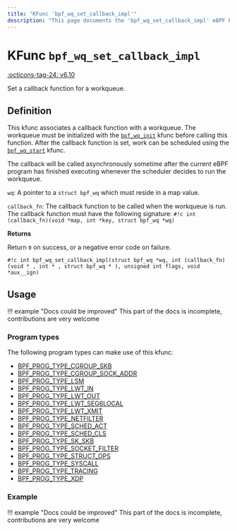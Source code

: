 ```yaml
---
title: "KFunc 'bpf_wq_set_callback_impl'"
description: "This page documents the 'bpf_wq_set_callback_impl' eBPF kfunc, including its definition, usage, program types that can use it, and examples."
---
```

# KFunc `bpf_wq_set_callback_impl`

<!-- [FEATURE_TAG](bpf_wq_set_callback_impl) -->
[:octicons-tag-24: v6.10](https://github.com/torvalds/linux/commit/81f1d7a583fa1fa14f0c4e6140d34b5e3d08d227)
<!-- [/FEATURE_TAG] -->

Set a callback function for a workqueue.

## Definition

This kfunc associates a callback function with a workqueue. The workqueue must be initialized with the [`bpf_wq_init`](bpf_wq_init.md) kfunc before calling this function. After the callback function is set, work can be scheduled using the [`bpf_wq_start`](bpf_wq_start.md) kfunc.

The callback will be called asynchronously sometime after the current eBPF program has finished executing whenever the scheduler decides to run the workqueue.

`wq`: A pointer to a `struct bpf_wq` which must reside in a map value.

`callback_fn`: The callback function to be called when the workqueue is run. The callback function must have the following signature: `#!c int (callback_fn)(void *map, int *key, struct bpf_wq *wq)`

**Returns**

Return `0` on success, or a negative error code on failure.

<!-- [KFUNC_DEF] -->
`#!c int bpf_wq_set_callback_impl(struct bpf_wq *wq, int (callback_fn)(void * , int * , struct bpf_wq * ), unsigned int flags, void *aux__ign)`
<!-- [/KFUNC_DEF] -->

## Usage

!!! example "Docs could be improved"
    This part of the docs is incomplete, contributions are very welcome

### Program types

The following program types can make use of this kfunc:

<!-- [KFUNC_PROG_REF] -->
- [BPF_PROG_TYPE_CGROUP_SKB](../program-type/BPF_PROG_TYPE_CGROUP_SKB.md)
- [BPF_PROG_TYPE_CGROUP_SOCK_ADDR](../program-type/BPF_PROG_TYPE_CGROUP_SOCK_ADDR.md)
- [BPF_PROG_TYPE_LSM](../program-type/BPF_PROG_TYPE_LSM.md)
- [BPF_PROG_TYPE_LWT_IN](../program-type/BPF_PROG_TYPE_LWT_IN.md)
- [BPF_PROG_TYPE_LWT_OUT](../program-type/BPF_PROG_TYPE_LWT_OUT.md)
- [BPF_PROG_TYPE_LWT_SEG6LOCAL](../program-type/BPF_PROG_TYPE_LWT_SEG6LOCAL.md)
- [BPF_PROG_TYPE_LWT_XMIT](../program-type/BPF_PROG_TYPE_LWT_XMIT.md)
- [BPF_PROG_TYPE_NETFILTER](../program-type/BPF_PROG_TYPE_NETFILTER.md)
- [BPF_PROG_TYPE_SCHED_ACT](../program-type/BPF_PROG_TYPE_SCHED_ACT.md)
- [BPF_PROG_TYPE_SCHED_CLS](../program-type/BPF_PROG_TYPE_SCHED_CLS.md)
- [BPF_PROG_TYPE_SK_SKB](../program-type/BPF_PROG_TYPE_SK_SKB.md)
- [BPF_PROG_TYPE_SOCKET_FILTER](../program-type/BPF_PROG_TYPE_SOCKET_FILTER.md)
- [BPF_PROG_TYPE_STRUCT_OPS](../program-type/BPF_PROG_TYPE_STRUCT_OPS.md)
- [BPF_PROG_TYPE_SYSCALL](../program-type/BPF_PROG_TYPE_SYSCALL.md)
- [BPF_PROG_TYPE_TRACING](../program-type/BPF_PROG_TYPE_TRACING.md)
- [BPF_PROG_TYPE_XDP](../program-type/BPF_PROG_TYPE_XDP.md)
<!-- [/KFUNC_PROG_REF] -->

### Example

!!! example "Docs could be improved"
    This part of the docs is incomplete, contributions are very welcome

